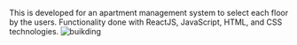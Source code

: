 This is developed for an apartment management system to select each floor by the users.
Functionality done with ReactJS, JavaScript, HTML, and CSS technologies.
![buikding](https://github.com/Nethmee5/Floor-plan-selection-application/assets/59769437/5d20246a-4a70-41cf-a96d-c9b87b20bb89)
